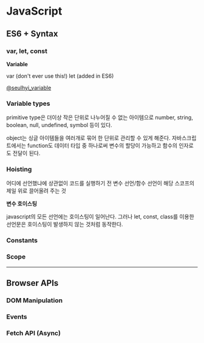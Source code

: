 # JavaScript


## ES6 + Syntax

### var, let, const

**Variable**

var (don't ever use this!)
let (added in ES6)


[@seulhyi_variable](https://velog.io/@seulhyi/JS-var-let-const-%EC%B0%A8%EC%9D%B4%EC%A0%90-%EC%9D%B4%EC%A0%9C%EB%8A%94-%EC%95%8C%EC%95%84%EB%B3%B4%EC%9E%90)

### Variable types

primitive type은 더이상 작은 단위로 나누어질 수 없는 아이템으로 number, string, boolean, null, undefined, symbol 등이 있다.

object는 싱글 아이템들을 여러개로 묶어 한 단위로 관리할 수 있게 해준다. 자바스크립트에서는 function도 데이터 타입 중 하나로써 변수의 할당이 가능하고 함수의 인자로도 전달이 된다. 

### Hoisting

어디에 선언했냐에 상관없이 코드를 실행하기 전 변수 선언/함수 선언이 해당 스코프의 제일 위로 끌어올려 주는 것

**변수 호이스팅**

javascript의 모든 선언에는 호이스팅이 일어난다. 그러나 let, const, class를 이용한 선언문은 호이스팅이 발생하지 않는 것처럼 동작한다.

### Constants



### Scope

---

## Browser APIs


### DOM Manipulation


### Events


### Fetch API (Async)